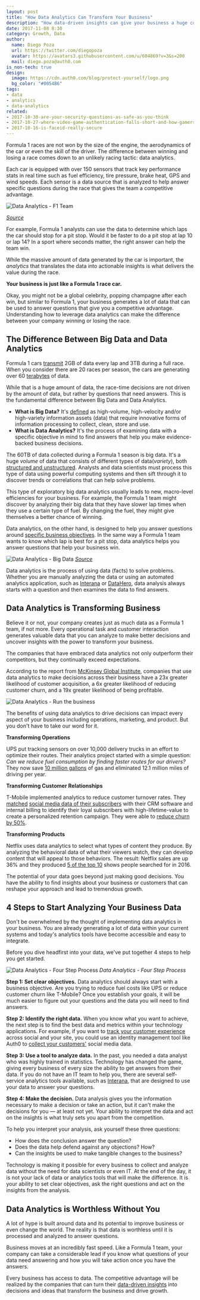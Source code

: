 ```yaml
---
layout: post
title: "How Data Analytics Can Transform Your Business"
description: "How data-driven insights can give your business a huge competitive advantage."
date: 2017-11-08 8:30
category: Growth, Data
author:
  name: Diego Poza
  url: https://twitter.com/diegopoza
  avatar: https://avatars3.githubusercontent.com/u/604869?v=3&s=200
  mail: diego.poza@auth0.com
is_non-tech: true
design:
  image: https://cdn.auth0.com/blog/protect-yourself/logo.png
  bg_color: "#0054B6"
tags:
- data
- analytics
- data-analytics
related:
- 2017-10-30-are-your-security-questions-as-safe-as-you-think
- 2017-10-27-where-video-game-authentication-falls-short-and-how-gamers-can-stay-safe
- 2017-10-16-is-faceid-really-secure
---
```


Formula 1 races are not won by the size of the engine, the aerodynamics of the car or even the skill of the driver. The difference between winning and losing a race comes down to an unlikely racing tactic: data analytics.

Each car is equipped with over 150 sensors that track key performance stats in real time such as fuel efficiency, tire pressure, brake heat, GPS and wind speeds. Each sensor is a data source that is analyzed to help answer specific questions during the race that gives the team a competitive advantage.

![Data Analytics - F1 Team](https://www.metasphere.co.uk/wp-content/uploads/2014/09/bmw-saub-f1-08-half-2012-11-515x364.jpg)

_[Source](https://www.metasphere.co.uk/telemetry-data-journey-f1/)_

For example, Formula 1 analysts can use the data to determine which laps the car should stop for a pit stop. Would it be faster to do a pit stop at lap 10 or lap 14? In a sport where seconds matter, the right answer can help the team win.

While the massive amount of data generated by the car is important, the *analytics* that translates the data into actionable insights is what delivers the value during the race.

**Your business is just like a Formula 1 race car.**

Okay, you might not be a global celebrity, popping champagne after each win, but similar to Formula 1, your business generates a lot of data that can be used to answer questions that give you a competitive advantage. Understanding how to leverage data analytics can make the difference between your company winning or losing the race.

## The Difference Between Big Data and Data Analytics

Formula 1 cars [transmit](https://channels.theinnovationenterprise.com/articles/f1-and-data-analytics-it-s-a-numbers-game) 2GB of data every lap and 3TB during a full race. When you consider there are 20 races per season, the cars are generating over 60 [terabytes](https://www.lifewire.com/terabytes-gigabytes-amp-petabytes-how-big-are-they-4125169) of data.

While that is a huge amount of data, the race-time decisions are not driven by the amount of data, but rather by questions that need answers. This is the fundamental difference between Big Data and Data Analytics.

* **What is Big Data?** It's [defined](https://en.wikipedia.org/wiki/Big_data) as high-volume, high-velocity and/or high-variety information assets (data) that require innovative forms of information processing to collect, clean, store and use.
* **What is Data Analytics?** It's the process of examining data with a specific objective in mind to find answers that help you make evidence-backed business decisions.

The 60TB of data collected during a Formula 1 season is big data. It's a huge *volume* of data that consists of different types of data(*variety*), both [structured and unstructured](https://brightplanet.com/2012/06/structured-vs-unstructured-data/). Analysts and data scientists must process this type of data using powerful computing systems and then sift through it to discover trends or correlations that can help solve problems.

This type of exploratory big data analytics usually leads to new, macro-level efficiencies for your business. For example, the Formula 1 team might discover by analyzing their big data that they have slower lap times when they use a certain type of fuel. By changing the fuel, they might give themselves a better chance of winning.

Data analytics, on the other hand, is designed to help you answer questions around [specific business objectives](https://auth0.com/blog/insight-execution-why-analytics-matter/). In the same way a Formula 1 team wants to know which lap is best for a pit stop, data analytics helps you answer questions that help your business win.

![Data Analytics - Big Data](https://blogs.sas.com/content/sascom/files/2014/09/how-big-data-is-changing-IT-business-collaboration.jpg)
_[Source](https://blogs.sas.com)_

Data analytics is the process of using data (facts) to solve problems. Whether you are manually analyzing the data or using an automated analytics application, such as [Interana](https://www.interana.com/) or [DataHero](https://datahero.com/resource/predictive-data-analytics/), data analysis always starts with a question and then examines the data to find answers.

## Data Analytics is Transforming Business

Believe it or not, your company creates just as much data as a Formula 1 team, if not more. Every operational task and customer interaction generates valuable data that you can analyze to make better decisions and uncover insights with the power to transform your business.

The companies that have embraced data analytics not only outperform their competitors, but they continually exceed expectations.

According to the report from [McKinsey Global Institute](https://www.mckinseyonmarketingandsales.com/sites/default/files/pdf/Datamatics.pdf), companies that use data analytics to make decisions across their business have a 23x greater likelihood of customer acquisition, a 6x greater likelihood of reducing customer churn, and a 19x greater likelihood of being profitable.

![Data Analytics - Run the business](https://cdn.auth0.com/blog/datalytics/run-the-business.png)

The benefits of using data analytics to drive decisions can impact every aspect of your business including operations, marketing, and product. But you don't have to take our word for it.

**Transforming Operations**

UPS put tracking sensors on over 10,000 delivery trucks in an effort to optimize their routes. Their analytics project started with a simple question: *Can we reduce fuel consumption by finding faster routes for our drivers?* They now save [10 million gallons](http://edition.cnn.com/2017/02/16/world/ups-trucks-no-left-turns/index.html) of gas and eliminated 12.1 million miles of driving per year.

**Transforming Customer Relationships**

T-Mobile implemented analytics to reduce customer turnover rates. They [matched](https://auth0.com/learn/powering-user-analytics-identity/) [social media data of their subscribers](https://auth0.com/learn/powering-user-analytics-identity/) with their CRM software and internal billing to identify their loyal subscribers with high-lifetime-value to create a personalized retention campaign. They were able to [reduce churn by 50%](https://datafloq.com/read/t-mobile-usa-cuts-downs-churn-rate-with-big-data/512).

**Transforming Products**

Netflix uses data analytics to select what types of content they produce. By analyzing the behavioral data of what their viewers watch, they can develop content that will appeal to those behaviors. The result: Netflix sales are up 36% and they produced [5 of the top 10](https://www.wired.com/2017/01/netflix-investing-original-shows-finally-pays-off/) shows people searched for in 2016.

The potential of your data goes beyond just making good decisions. You have the ability to find insights about your business or customers that can reshape your approach and lead to tremendous growth.

## 4 Steps to Start Analyzing Your Business Data

Don't be overwhelmed by the thought of implementing data analytics in your business. You are already generating a lot of data within your current systems and today's analytics tools have become accessible and easy to integrate.

Before you dive headfirst into your data, we've put together 4 steps to help you get started.

![Data Analytics - Four Step Process](https://cdn.auth0.com/blog/datalytics/four-step-process.png)
_Data Analytics - Four Step Process_

**Step 1: Set clear objectives.** Data analytics should always start with a business objective. Are you trying to reduce fuel costs like UPS or reduce customer churn like T-Mobile? Once you establish your goals, it will be much easier to figure out your questions and the data you will need to find answers.

**Step 2: Identify the right data.** When you know what you want to achieve, the next step is to find the best data and metrics within your technology applications. For example, if you want to [track your customer experience](https://www.zendesk.com/resources/why-companies-should-invest-in-the-customer-experience/) across social and your site, you could use an identity management tool like Auth0 to [collect your customers'](https://auth0.com/blog/360-view-of-customer-by-managing-identity/) social media data.

**Step 3: Use a tool to analyze data.** In the past, you needed a data analyst who was highly trained in statistics. Technology has changed the game, giving every business of every size the ability to get answers from their data. If you do not have an IT team to help you, there are several self-service analytics tools available, such as [Interana](https://www.interana.com/product), that are designed to use your data to answer your questions.

**Step 4: Make the decision.** Data analysis gives you the information necessary to make a decision or take an action, but it can't make the decisions for you  — at least not yet. Your ability to interpret the data and act on the insights is what truly sets you apart from the competition.

To help you interpret your analysis, ask yourself these three questions:

* How does the conclusion answer the question?
* Does the data help defend against any objections? How?
* Can the insights be used to make tangible changes to the business?

Technology is making it possible for every business to collect and analyze data without the need for data scientists or even IT. At the end of the day, it is not your lack of data or analytics tools that will make the difference. It is your ability to set clear objectives, ask the right questions and act on the insights from the analysis.

## Data Analytics is Worthless Without You

A lot of hype is built around data and its potential to improve business or even change the world. The reality is that data is worthless until it is processed and analyzed to answer questions.

Business moves at an incredibly fast speed. Like a Formula 1 team, your company can take a considerable lead if you know what questions of your data need answering and how you will take action once you have the answers.

Every business has access to data. The competitive advantage will be realized by the companies that can turn their [data-driven insights](https://auth0.com/blog/how-to-become-a-data-driven-marketer/) into decisions and ideas that transform the business and drive growth.
